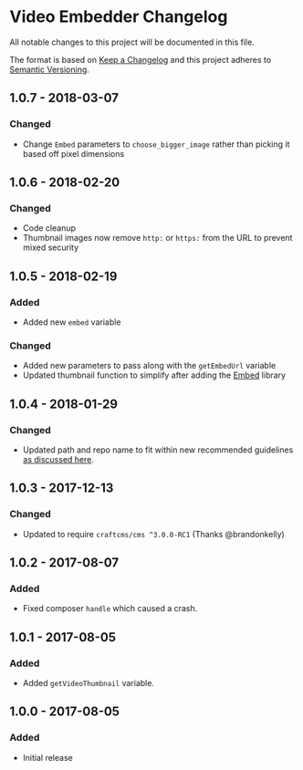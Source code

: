 # Video Embedder Changelog

All notable changes to this project will be documented in this file.

The format is based on [Keep a Changelog](http://keepachangelog.com/) and this project adheres to [Semantic Versioning](http://semver.org/).

## 1.0.7 - 2018-03-07
### Changed
- Change `Embed` parameters to `choose_bigger_image` rather than picking it based off pixel dimensions

## 1.0.6 - 2018-02-20
### Changed
- Code cleanup
- Thumbnail images now remove `http:` or `https:` from the URL to prevent mixed security

## 1.0.5 - 2018-02-19
### Added
- Added new `embed` variable
### Changed
- Added new parameters to pass along with the `getEmbedUrl` variable
- Updated thumbnail function to simplify after adding the [Embed](https://github.com/oscarotero/Embed) library

## 1.0.4 - 2018-01-29
### Changed
- Updated path and repo name to fit within new recommended guidelines [as discussed here](https://craftcms.stackexchange.com/questions/23535/craft-3-plugin-backwards-compatibility-and-maintenance-for-2-x).

## 1.0.3 - 2017-12-13
### Changed
- Updated to require `craftcms/cms ^3.0.0-RC1` (Thanks @brandonkelly)

## 1.0.2 - 2017-08-07
### Added
- Fixed composer `handle` which caused a crash.

## 1.0.1 - 2017-08-05
### Added
- Added `getVideoThumbnail` variable.

## 1.0.0 - 2017-08-05
### Added
- Initial release
